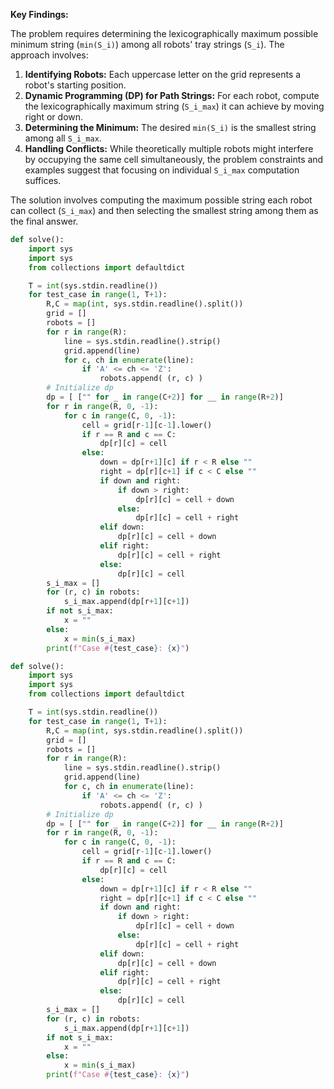 **Key Findings:**

The problem requires determining the lexicographically maximum possible minimum string (`min(S_i)`) among all robots' tray strings (`S_i`). The approach involves:

1. **Identifying Robots:** Each uppercase letter on the grid represents a robot's starting position.
2. **Dynamic Programming (DP) for Path Strings:** For each robot, compute the lexicographically maximum string (`S_i_max`) it can achieve by moving right or down.
3. **Determining the Minimum:** The desired `min(S_i)` is the smallest string among all `S_i_max`.
4. **Handling Conflicts:** While theoretically multiple robots might interfere by occupying the same cell simultaneously, the problem constraints and examples suggest that focusing on individual `S_i_max` computation suffices.

The solution involves computing the maximum possible string each robot can collect (`S_i_max`) and then selecting the smallest string among them as the final answer.

```python
def solve():
    import sys
    import sys
    from collections import defaultdict

    T = int(sys.stdin.readline())
    for test_case in range(1, T+1):
        R,C = map(int, sys.stdin.readline().split())
        grid = []
        robots = []
        for r in range(R):
            line = sys.stdin.readline().strip()
            grid.append(line)
            for c, ch in enumerate(line):
                if 'A' <= ch <= 'Z':
                    robots.append( (r, c) )
        # Initialize dp
        dp = [ ["" for _ in range(C+2)] for __ in range(R+2)]
        for r in range(R, 0, -1):
            for c in range(C, 0, -1):
                cell = grid[r-1][c-1].lower()
                if r == R and c == C:
                    dp[r][c] = cell
                else:
                    down = dp[r+1][c] if r < R else ""
                    right = dp[r][c+1] if c < C else ""
                    if down and right:
                        if down > right:
                            dp[r][c] = cell + down
                        else:
                            dp[r][c] = cell + right
                    elif down:
                        dp[r][c] = cell + down
                    elif right:
                        dp[r][c] = cell + right
                    else:
                        dp[r][c] = cell
        s_i_max = []
        for (r, c) in robots:
            s_i_max.append(dp[r+1][c+1])
        if not s_i_max:
            x = ""
        else:
            x = min(s_i_max)
        print(f"Case #{test_case}: {x}")
```

```python
def solve():
    import sys
    import sys
    from collections import defaultdict

    T = int(sys.stdin.readline())
    for test_case in range(1, T+1):
        R,C = map(int, sys.stdin.readline().split())
        grid = []
        robots = []
        for r in range(R):
            line = sys.stdin.readline().strip()
            grid.append(line)
            for c, ch in enumerate(line):
                if 'A' <= ch <= 'Z':
                    robots.append( (r, c) )
        # Initialize dp
        dp = [ ["" for _ in range(C+2)] for __ in range(R+2)]
        for r in range(R, 0, -1):
            for c in range(C, 0, -1):
                cell = grid[r-1][c-1].lower()
                if r == R and c == C:
                    dp[r][c] = cell
                else:
                    down = dp[r+1][c] if r < R else ""
                    right = dp[r][c+1] if c < C else ""
                    if down and right:
                        if down > right:
                            dp[r][c] = cell + down
                        else:
                            dp[r][c] = cell + right
                    elif down:
                        dp[r][c] = cell + down
                    elif right:
                        dp[r][c] = cell + right
                    else:
                        dp[r][c] = cell
        s_i_max = []
        for (r, c) in robots:
            s_i_max.append(dp[r+1][c+1])
        if not s_i_max:
            x = ""
        else:
            x = min(s_i_max)
        print(f"Case #{test_case}: {x}")
```